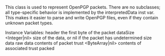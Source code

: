 This class is used to represent OpenPGP packets. There are no subclasses; all type-specific behavior is implemented by the interpretedData inst var. This makes it easier to parse and write OpenPGP files, even if they contain unknown packet types.

Instance Variables:
header			<Integer>		the first byte of the packet
dataSize			<Integer|nil>		size of the data, or nil if the packet has undetermined size
data			<ByteArray>		raw data contents of packet
trust			<ByteArray|nil>	contents of associated trust packed